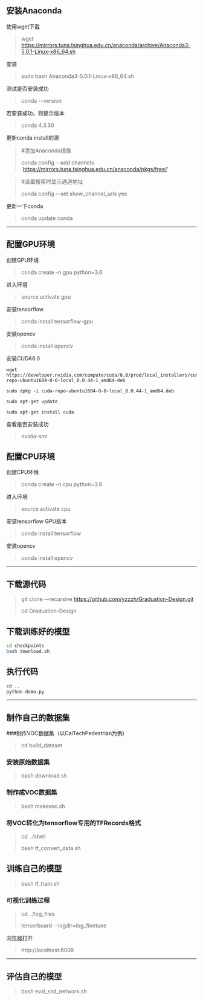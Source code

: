 ## 安装Anaconda

使用wget下载

> wget https://mirrors.tuna.tsinghua.edu.cn/anaconda/archive/Anaconda3-5.0.1-Linux-x86_64.sh

安装

> sudo bash Anaconda3-5.0.1-Linux-x86_64.sh

测试是否安装成功

> conda --version

若安装成功，则提示版本

> conda 4.3.30

更新conda install的源

> \#添加Anaconda镜像
>
> conda config --add channels 'https://mirrors.tuna.tsinghua.edu.cn/anaconda/pkgs/free/'

> \#设置搜索时显示通道地址
>
> conda config --set show_channel_urls yes

更新一下conda

> conda update conda

------

## 配置GPU环境

创建GPU环境

> conda create -n gpu python=3.6

进入环境

> source activate gpu

安装tensorflow

> conda install tensorflow-gpu

安装opencv

> conda install opencv

安装CUDA8.0

~~~
wget https://developer.nvidia.com/compute/cuda/8.0/prod/local_installers/cuda-repo-ubuntu1604-8-0-local_8.0.44-1_amd64-deb

sudo dpkg -i cuda-repo-ubuntu1604-8-0-local_8.0.44-1_amd64.deb

sudo apt-get update

sudo apt-get install cuda
~~~

查看是否安装成功

> nvidia-smi

## 配置CPU环境

创建CPU环境

> conda create -n cpu python=3.6

进入环境

> source activate cpu

安装tensorflow GPU版本

> conda install tensorflow

安装opencv

> conda install opencv

------

## 下载源代码

> git clone --recursive https://github.com/yzzzh/Graduation-Design.git
>
> cd Graduation-Design

## 下载训练好的模型

~~~bash
cd checkpoints
bash download.sh
~~~

## 执行代码

~~~Python
cd ..
python demo.py
~~~

---

## 制作自己的数据集

###制作VOC数据集（以CalTechPedestrian为例)

> cd build_dataset

### 安装原始数据集

> bash download.sh

### 制作成VOC数据集

> bash makevoc.sh

### 将VOC转化为tensorflow专用的TFRecords格式

> cd ../shell
>
> bash tf_convert_data.sh

## 训练自己的模型

> bash tf_train.sh

### 可视化训练过程

> cd ../log_files
>
> tensorboard --logdir=log_finetune

浏览器打开

> http://localhost:6006

------

## 评估自己的模型

> bash eval_ssd_network.sh
